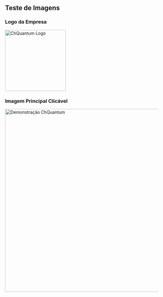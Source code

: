 ## Teste de Imagens

### Logo da Empresa
<img src="https://i.postimg.cc/XJF56tzt/Pilha-Eletromagn-tica.png" alt="ChQuantum Logo" width="200px" />

### Imagem Principal Clicável
<a href="https://postimg.cc/MvwJcJpg">
  <img src="https://i.postimg.cc/yYg1bV46/Privacy-zip-1.png" alt="Demonstração ChQuantum" width="600px" />
</a>
